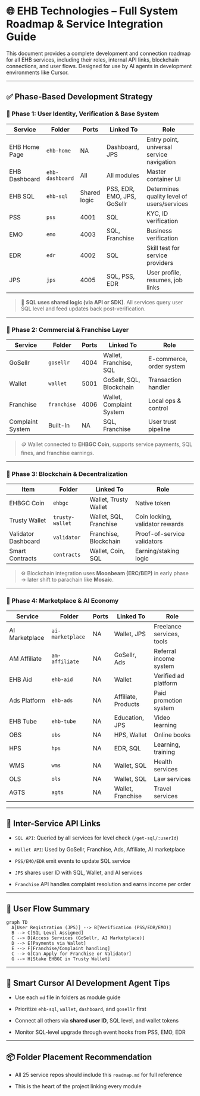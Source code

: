 
# 🌐 EHB Technologies – Full System Roadmap & Service Integration Guide

This document provides a complete development and connection roadmap for all EHB services, including their roles, internal API links, blockchain connections, and user flows. Designed for use by AI agents in development environments like Cursor.

---


## ✅ Phase-Based Development Strategy

### 📍 Phase 1: User Identity, Verification & Base System

| Service | Folder | Ports | Linked To | Role |
|--------|--------|--------|-----------|------|
| EHB Home Page | `ehb-home` | NA | Dashboard, JPS | Entry point, universal service navigation |
| EHB Dashboard | `ehb-dashboard` | All | All modules | Master container UI |
| EHB SQL | `ehb-sql` | Shared logic | PSS, EDR, EMO, JPS, GoSellr | Determines quality level of users/services |
| PSS | `pss` | 4001 | SQL | KYC, ID verification |
| EMO | `emo` | 4003 | SQL, Franchise | Business verification |
| EDR | `edr` | 4002 | SQL | Skill test for service providers |
| JPS | `jps` | 4005 | SQL, PSS, EDR | User profile, resumes, job links |

> 🔄 **SQL uses shared logic (via API or SDK)**. All services query user SQL level and feed updates back post-verification.

---


### 📍 Phase 2: Commercial & Franchise Layer

| Service | Folder | Ports | Linked To | Role |
|--------|--------|--------|-----------|------|
| GoSellr | `gosellr` | 4004 | Wallet, Franchise, SQL | E-commerce, order system |
| Wallet | `wallet` | 5001 | GoSellr, SQL, Blockchain | Transaction handler |
| Franchise | `franchise` | 4006 | Wallet, Complaint System | Local ops & control |
| Complaint System | Built-In | NA | SQL, Franchise | User trust pipeline |

> 🪙 Wallet connected to **EHBGC Coin**, supports service payments, SQL fines, and franchise earnings.

---


### 📍 Phase 3: Blockchain & Decentralization

| Item | Folder | Linked To | Role |
|------|--------|-----------|------|
| EHBGC Coin | `ehbgc` | Wallet, Trusty Wallet | Native token |
| Trusty Wallet | `trusty-wallet` | Wallet, SQL, Franchise | Coin locking, validator rewards |
| Validator Dashboard | `validator` | Franchise, Blockchain | Proof-of-service validators |
| Smart Contracts | `contracts` | Wallet, Coin, SQL | Earning/staking logic |

> ⚙️ Blockchain integration uses **Moonbeam (ERC/BEP)** in early phase → later shift to parachain like **Mosaic**.

---


### 📍 Phase 4: Marketplace & AI Economy

| Service | Folder | Ports | Linked To | Role |
|--------|--------|--------|-----------|------|
| AI Marketplace | `ai-marketplace` | NA | Wallet, JPS | Freelance services, tools |
| AM Affiliate | `am-affiliate` | NA | GoSellr, Ads | Referral income system |
| EHB Aid | `ehb-aid` | NA | Wallet | Verified ad platform |
| Ads Platform | `ehb-ads` | NA | Affiliate, Products | Paid promotion system |
| EHB Tube | `ehb-tube` | NA | Education, JPS | Video learning |
| OBS | `obs` | NA | HPS, Wallet | Online books |
| HPS | `hps` | NA | EDR, SQL | Learning, training |
| WMS | `wms` | NA | Wallet, SQL | Health services |
| OLS | `ols` | NA | Wallet, SQL | Law services |
| AGTS | `agts` | NA | Wallet, Franchise | Travel services |

---


## 🔗 Inter-Service API Links

- `SQL API`: Queried by all services for level check (`/get-sql/:userId`)

- `Wallet API`: Used by GoSellr, Franchise, Ads, Affiliate, AI marketplace

- `PSS/EMO/EDR` emit events to update SQL service

- `JPS` shares user ID with SQL, Wallet, and AI services

- `Franchise` API handles complaint resolution and earns income per order

---


## 👥 User Flow Summary

```mermaid
graph TD
  A[User Registration (JPS)] --> B[Verification (PSS/EDR/EMO)]
  B --> C[SQL Level Assigned]
  C --> D[Access Services (GoSellr, AI Marketplace)]
  D --> E[Payments via Wallet]
  E --> F[Franchise/Complaint handling]
  C --> G[Can Apply for Franchise or Validator]
  G --> H[Stake EHBGC in Trusty Wallet]

```

---


## 🧠 Smart Cursor AI Development Agent Tips

- Use each `md` file in folders as module guide

- Prioritize `ehb-sql`, `wallet`, `dashboard`, and `gosellr` first

- Connect all others via **shared user ID**, SQL level, and wallet tokens

- Monitor SQL-level upgrade through event hooks from PSS, EMO, EDR

---


## 📦 Folder Placement Recommendation

- All 25 service repos should include this `roadmap.md` for full reference

- This is the heart of the project linking every module

